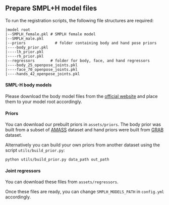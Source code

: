 ## Prepare SMPL+H model files
To run the registration scripts, the following file structures are required:
```
|model root
|--SMPLH_female.pkl # SMPLH female model
|--SMPLH_male.pkl
|--priors             # folder containing body and hand pose priors
|----body_prior.pkl 
|----lh_prior.pkl
|----rh_prior.pkl
|--regressors       # folder for body, face, and hand regressors
|----body_25_openpose_joints.pkl
|----face_70_openpose_joints.pkl
|----hands_42_openpose_joints.pkl
```
#### SMPL-H body models
Please download the body model files from the [official website](https://mano.is.tue.mpg.de/index.html) and place them to your model root accordingly.
#### Priors
You can download our prebuilt priors in `assets/priors`. The body prior was built from a subset of [AMASS](https://amass.is.tue.mpg.de/) dataset and hand priors were built from [GRAB](https://grab.is.tue.mpg.de/) dataset. 

Alternatively you can build your own priors from another dataset using the script `utils/build_prior.py`:
```angular2html
python utils/build_prior.py data_path out_path
```

#### Joint regressors
You can download these files from `assets/regressors`. 

Once these files are ready, you can change `SMPLH_MODELS_PATH` in `config.yml` accordingly.